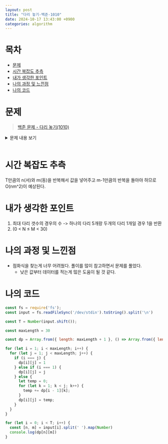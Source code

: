 ```yaml
---
layout: post
title: "다리 놓기-백준-1010"
date: 2024-10-17 13:43:00 +0900
categories: algorithm
---
```


# 목차
- [문제](#문제)
- [시간 복잡도 추측](#시간-복잡도-추측)
- [내가 생각한 포인트](#내가-생각한-포인트)
- [나의 과정 및 느낀점](#나의-과정-및-느낀점)
- [나의 코드](#나의-코드)



# 문제

> [백준 문제 - 다리 놓기(1010)](https://www.acmicpc.net/problem/1010)

<details>

<summary>
문제 내용 보기
</summary>

- 문제 <br>
재원이는 한 도시의 시장이 되었다. 이 도시에는 도시를 동쪽과 서쪽으로 나누는 큰 일직선 모양의 강이 흐르고 있다. 하지만 재원이는 다리가 없어서 시민들이 강을 건너는데 큰 불편을 겪고 있음을 알고 다리를 짓기로 결심하였다. 강 주변에서 다리를 짓기에 적합한 곳을 사이트라고 한다. 재원이는 강 주변을 면밀히 조사해 본 결과 강의 서쪽에는 N개의 사이트가 있고 동쪽에는 M개의 사이트가 있다는 것을 알았다. (N ≤ M)<br>
재원이는 서쪽의 사이트와 동쪽의 사이트를 다리로 연결하려고 한다. (이때 한 사이트에는 최대 한 개의 다리만 연결될 수 있다.) 재원이는 다리를 최대한 많이 지으려고 하기 때문에 서쪽의 사이트 개수만큼 (N개) 다리를 지으려고 한다. 다리끼리는 서로 겹쳐질 수 없다고 할 때 다리를 지을 수 있는 경우의 수를 구하는 프로그램을 작성하라.<br>
<br>

- 입력 <br>
입력의 첫 줄에는 테스트 케이스의 개수 T가 주어진다. 그 다음 줄부터 각각의 테스트케이스에 대해 강의 서쪽과 동쪽에 있는 사이트의 개수 정수 N, M (0 < N ≤ M < 30)이 주어진다.<br>
<br>

- 출력 <br>
각 테스트 케이스에 대해 주어진 조건하에 다리를 지을 수 있는 경우의 수를 출력한다.<br>
<br>
</details>
<br>

# 시간 복잡도 추측
T만큼의 n(서)와 m(동)을 반복해서 값을 넣어주고 m-1만큼의 반복을 돌아야 하므로 O(nm^2)이 예상된다.

# 내가 생각한 포인트

1. 최대 다리 갯수의 경우의 수 -> 하나의 다리 5개랑 두개의 다리 1개일 경우 1을 반환
2. (0 < N ≤ M < 30)

# 나의 과정 및 느낀점
- 점화식을 찾는게 너무 어려웠다. 풀이를 많이 참고하면서 문제를 풀었다.
  - 낮은 값부터 데이터를 적는게 많은 도움이 될 것 같다.

# 나의 코드

```js
const fs = require('fs');
const input = fs.readFileSync('/dev/stdin').toString().split('\n')

const T = Number(input.shift());

const maxLength = 30

const dp = Array.from({ length: maxLength + 1 }, () => Array.from({ length: maxLength + 1 }, () => 0))

for (let i = 1; i < maxLength; i++) {
  for (let j = 1; j < maxLength; j++) {
    if (i === j) {
      dp[i][j] = 1
    } else if (i === 1) {
      dp[i][j] = j
    } else {
      let temp = 0;
      for (let k = 1; k < j; k++) {
        temp += dp[i - 1][k];
      }
      dp[i][j] = temp;
    }
  }
}

for (let i = 0; i < T; i++) {
  const [n, m] = input[i].split(' ').map(Number)
  console.log(dp[n][m])
}

```
